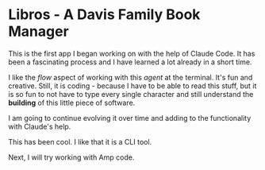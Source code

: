 # Libros - A Davis Family Book Manager

This is the first app I began working on with the help of Claude Code. It has been a fascinating process and I have learned a lot already in a short time.

I like the _flow_ aspect of working with this _agent_ at the terminal. It's fun and creative. Still, it is coding - because I have to be able to read this stuff, but it is so fun to not have to type every single character and still understand the **building** of this little piece of software.

I am going to continue evolving it over time and adding to the functionality with Claude's help.

This has been cool. I like that it is a CLI tool.

Next, I will try working with Amp code.
